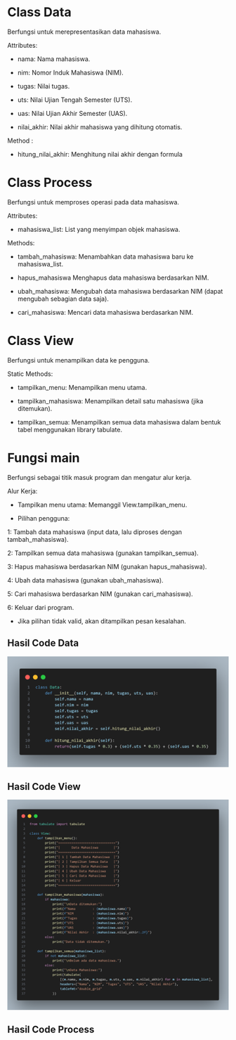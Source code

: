 # Class Data

Berfungsi untuk merepresentasikan data mahasiswa.

Attributes:

- nama: Nama mahasiswa.

- nim: Nomor Induk Mahasiswa (NIM).

- tugas: Nilai tugas.

- uts: Nilai Ujian Tengah Semester (UTS).

- uas: Nilai Ujian Akhir Semester (UAS).

- nilai_akhir: Nilai akhir mahasiswa yang dihitung otomatis.

Method :

- hitung_nilai_akhir: Menghitung nilai akhir dengan formula

# Class Process

Berfungsi untuk memproses operasi pada data mahasiswa.

Attributes:

- mahasiswa_list: List yang menyimpan objek mahasiswa.

Methods:

- tambah_mahasiswa: Menambahkan data mahasiswa baru ke mahasiswa_list.

- hapus_mahasiswa Menghapus data mahasiswa berdasarkan NIM.

- ubah_mahasiswa: Mengubah data mahasiswa berdasarkan NIM (dapat mengubah sebagian data saja).

- cari_mahasiswa: Mencari data mahasiswa berdasarkan NIM.

# Class View

Berfungsi untuk menampilkan data ke pengguna.

Static Methods:

- tampilkan_menu: Menampilkan menu utama.

- tampilkan_mahasiswa: Menampilkan detail satu mahasiswa (jika ditemukan).

- tampilkan_semua: Menampilkan semua data mahasiswa dalam bentuk tabel menggunakan library tabulate.

# Fungsi main

Berfungsi sebagai titik masuk program dan mengatur alur kerja.

Alur Kerja:

- Tampilkan menu utama: Memanggil View.tampilkan_menu.

- Pilihan pengguna:

1: Tambah data mahasiswa (input data, lalu diproses dengan tambah_mahasiswa).

2: Tampilkan semua data mahasiswa (gunakan tampilkan_semua).

3: Hapus mahasiswa berdasarkan NIM (gunakan hapus_mahasiswa).

4: Ubah data mahasiswa (gunakan ubah_mahasiswa).

5: Cari mahasiswa berdasarkan NIM (gunakan cari_mahasiswa).

6: Keluar dari program.

- Jika pilihan tidak valid, akan ditampilkan pesan kesalahan.

## Hasil Code Data

![gambar](https://github.com/M-Rakha/ProjectUPB-UAS/blob/7605a666f857aee05ae1888e1e0328937c5ac345/class%20data%20code.png)

## Hasil Code View

![gambar](https://github.com/M-Rakha/ProjectUPB-UAS/blob/0ead244875f7fd173623bc61b56bc39c4720ac6c/class%20view%20code.png)

## Hasil Code Process







